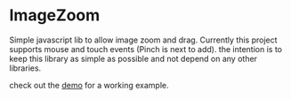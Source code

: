 # ImageZoom
Simple javascript lib to allow image zoom and drag.  Currently this project supports mouse and touch events (Pinch is next to add).  the intention is to keep this library as simple as possible and not depend on any other libraries.

check out the [demo](https://eldinocodes.github.io/ImageZoom/example) for a working example.